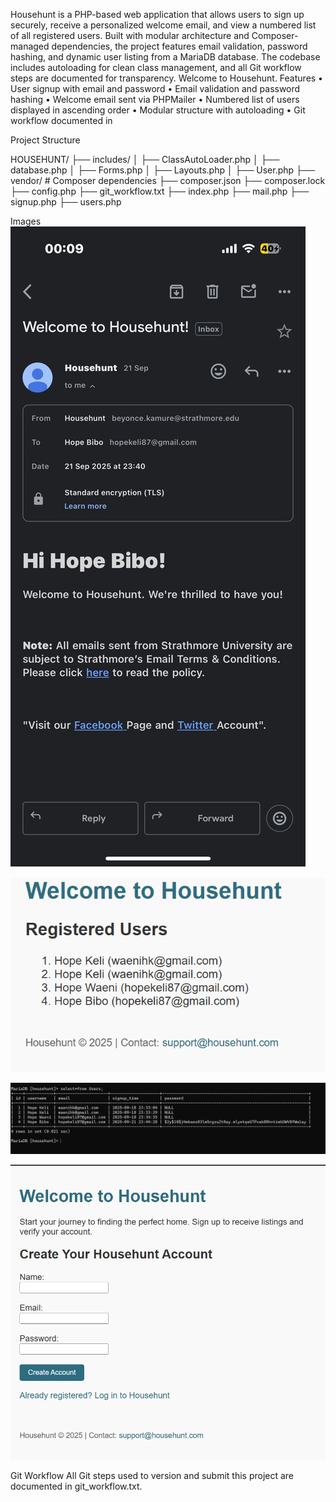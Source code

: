Househunt is a PHP-based web application that allows users to sign up securely, receive a personalized welcome email, and view a numbered list of all registered users. Built with modular architecture and Composer-managed dependencies, the project features email validation, password hashing, and dynamic user listing from a MariaDB database. The codebase includes autoloading for clean class management, and all Git workflow steps are documented for transparency. Welcome to Househunt.
 Features
• 	User signup with email and password
• 	Email validation and password hashing
• 	Welcome email sent via PHPMailer
• 	Numbered list of users displayed in ascending order
• 	Modular structure with autoloading
• 	Git workflow documented in 

Project Structure

HOUSEHUNT/
├── includes/
│   ├── ClassAutoLoader.php
│   ├── database.php
│   ├── Forms.php
│   ├── Layouts.php
│   ├── User.php
├── vendor/               # Composer dependencies
├── composer.json
├── composer.lock
├── config.php
├── git_workflow.txt
├── index.php
├── mail.php
├── signup.php
├── users.php

Images
![Welcome Email](Images/Personalised_Email.jpg)

![User Listing](Images/Registered_Users.png)

![Database_view](Images/database_image.png)

![Site_Page](Images/Site_Page.png)

Git Workflow
All Git steps used to version and submit this project are documented in git_workflow.txt.
